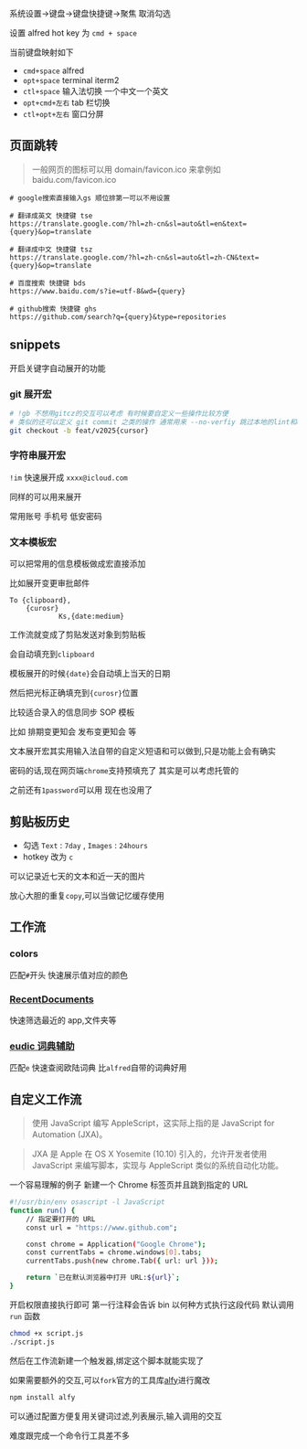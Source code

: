 系统设置->键盘->键盘快捷键->聚焦 取消勾选

设置 alfred hot key 为 `cmd + space`

当前键盘映射如下

- `cmd+space` alfred
- `opt+space` terminal iterm2 
- `ctl+space` 输入法切换 一个中文一个英文
- `opt+cmd+左右` tab 栏切换
- `ctl+opt+左右` 窗口分屏

## 页面跳转

> 一般网页的图标可以用 domain/favicon.ico 来拿例如 baidu.com/favicon.ico

```
# google搜索直接输入gs 顺位排第一可以不用设置

# 翻译成英文 快捷键 tse
https://translate.google.com/?hl=zh-cn&sl=auto&tl=en&text={query}&op=translate

# 翻译成中文 快捷键 tsz
https://translate.google.com/?hl=zh-cn&sl=auto&tl=zh-CN&text={query}&op=translate

# 百度搜索 快捷键 bds
https://www.baidu.com/s?ie=utf-8&wd={query}

# github搜索 快捷键 ghs
https://github.com/search?q={query}&type=repositories
```

## snippets

开启关键字自动展开的功能

### git 展开宏

```bash
# !gb 不想用gitcz的交互可以考虑 有时候要自定义一些操作比较方便
# 类似的还可以定义 git commit 之类的操作 通常用来 --no-verfiy 跳过本地的lint和ut 快速验证某些特性
git checkout -b feat/v2025{cursor}
```

### 字符串展开宏

`!im` 快速展开成 `xxxx@icloud.com`

同样的可以用来展开

常用账号 手机号 低安密码

### 文本模板宏

可以把常用的信息模板做成宏直接添加

比如展开变更审批邮件

```
To {clipboard},
	{curosr}
			Ks,{date:medium}
```

工作流就变成了剪贴发送对象到剪贴板

会自动填充到`clipboard`

模板展开的时候`{date}`会自动填上当天的日期

然后把光标正确填充到`{curosr}`位置

比较适合录入的信息同步 SOP 模板

比如 排期变更知会 发布变更知会 等

文本展开宏其实用输入法自带的自定义短语和可以做到,只是功能上会有确实

密码的话,现在网页端`chrome`支持预填充了 其实是可以考虑托管的

之前还有`1password`可以用 现在也没用了

## 剪贴板历史

- 勾选 `Text` : `7day` , `Images` : `24hours`
- hotkey 改为 `c`

可以记录近七天的文本和近一天的图片

放心大胆的重复`copy`,可以当做记忆缓存使用

## 工作流

### colors

匹配`#`开头 快速展示值对应的颜色

### [RecentDocuments](https://github.com/mpco/AlfredWorkflow-Recent-Documents)

快速筛选最近的 app,文件夹等

### [eudic 词典辅助](https://github.com/hanleylee/alfred-eudic-workflow)

匹配`e` 快速查阅欧陆词典 比`alfred`自带的词典好用

## 自定义工作流

> 使用 JavaScript 编写 AppleScript，这实际上指的是 JavaScript for Automation (JXA)。

> JXA 是 Apple 在 OS X Yosemite (10.10) 引入的，允许开发者使用 JavaScript 来编写脚本，实现与 AppleScript 类似的系统自动化功能。

一个容易理解的例子
新建一个 Chrome 标签页并且跳到指定的 URL

```bash
#!/usr/bin/env osascript -l JavaScript
function run() {
    // 指定要打开的 URL
    const url = "https://www.github.com";

    const chrome = Application("Google Chrome");
    const currentTabs = chrome.windows[0].tabs;
    currentTabs.push(new chrome.Tab({ url: url }));

    return `已在默认浏览器中打开 URL:${url}`;
}
```

开启权限直接执行即可 第一行注释会告诉 bin 以何种方式执行这段代码 默认调用 `run` 函数

```bash
chmod +x script.js
./script.js
```

然后在工作流新建一个触发器,绑定这个脚本就能实现了

如果需要额外的交互,可以`fork`官方的工具库[alfy](https://github.com/sindresorhus/alfy)进行魔改

```bash
npm install alfy
```

可以通过配置方便复用关键词过滤,列表展示,输入调用的交互

难度跟完成一个命令行工具差不多
